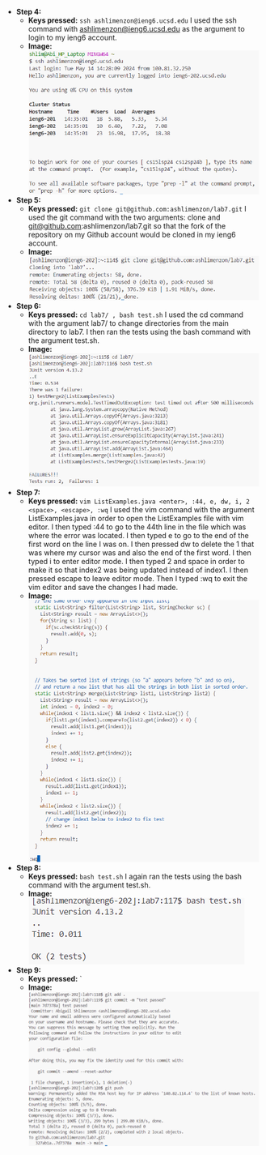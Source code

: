 * **Step 4:**
  * **Keys pressed:** `ssh ashlimenzon@ieng6.ucsd.edu` I used the ssh command with ashlimenzon@ieng6.ucsd.edu as the argument to login to my ieng6 account.
  * **Image:** ![Image](step4.png)
* **Step 5:**
  * **Keys pressed:** `git clone git@github.com:ashlimenzon/lab7.git` I used the git command with the two arguments: clone and git@github.com:ashlimenzon/lab7.git so that the fork of the repository on my Github account would be cloned in my ieng6 account.
  * **Image:** ![Image](step5.png)
* **Step 6:** 
  * **Keys pressed:** `cd lab7/ , bash test.sh` I used the cd command with the argument lab7/ to change directories from the main directory to lab7. I then ran the tests using the bash command with the argument test.sh.
  * **Image:** ![Image](step6.png)
* **Step 7:**
  * **Keys pressed:** `vim ListExamples.java <enter>, :44, e, dw, i, 2 <space>, <escape>, :wq` I used the vim command with the argument ListExamples.java in order to open the ListExamples file with vim editor. I then typed :44 to go to the 44th line in the file which was where the error was located. I then typed e to go to the end of the first word on the line I was on. I then pressed dw to delete the 1 that was where my cursor was and also the end of the first word. I then typed i to enter editor mode. I then typed 2 and space in order to make it so that index2 was being updated instead of index1. I then pressed escape to leave editor mode. Then I typed :wq to exit the vim editor and save the changes I had made.
  * **Image:** ![Image](step7.png)
* **Step 8:**
  * **Keys pressed:** `bash test.sh` I again ran the tests using the bash command with the argument test.sh.
  * **Image:** ![Image](step8.png)
* **Step 9:**
  * **Keys pressed:** `
  * **Image:** ![Image](step9.png)
